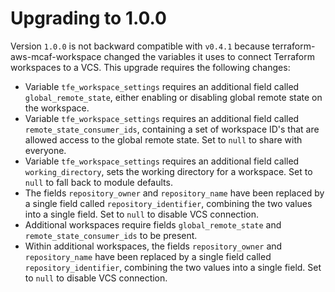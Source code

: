 # Upgrading to 1.0.0

Version `1.0.0` is not backward compatible with `v0.4.1` because terraform-aws-mcaf-workspace changed the variables it uses to connect Terraform workspaces to a VCS. This upgrade requires the following changes:

* Variable `tfe_workspace_settings` requires an additional field called `global_remote_state`, either enabling or disabling global remote state on the workspace.
* Variable `tfe_workspace_settings` requires an additional field called `remote_state_consumer_ids`, containing a set of workspace ID's that are allowed access to the global remote state. Set to `null` to share with everyone.
* Variable `tfe_workspace_settings` requires an additional field called `working_directory`, sets the working directory for a workspace. Set to `null` to fall back to module defaults.
* The fields `repository_owner` and `repository_name` have been replaced by a single field called `repository_identifier`, combining the two values into a single field. Set to `null` to disable VCS connection.
* Additional workspaces require fields `global_remote_state` and `remote_state_consumer_ids` to be present.
* Within additional workspaces, the fields `repository_owner` and `repository_name` have been replaced by a single field called `repository_identifier`, combining the two values into a single field. Set to `null` to disable VCS connection.
